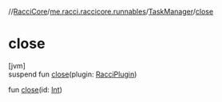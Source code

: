 //[RacciCore](../../../index.md)/[me.racci.raccicore.runnables](../index.md)/[TaskManager](index.md)/[close](close.md)

# close

[jvm]\
suspend fun [close](close.md)(plugin: [RacciPlugin](../../me.racci.raccicore/-racci-plugin/index.md))

fun [close](close.md)(id: [Int](https://kotlinlang.org/api/latest/jvm/stdlib/kotlin/-int/index.html))
